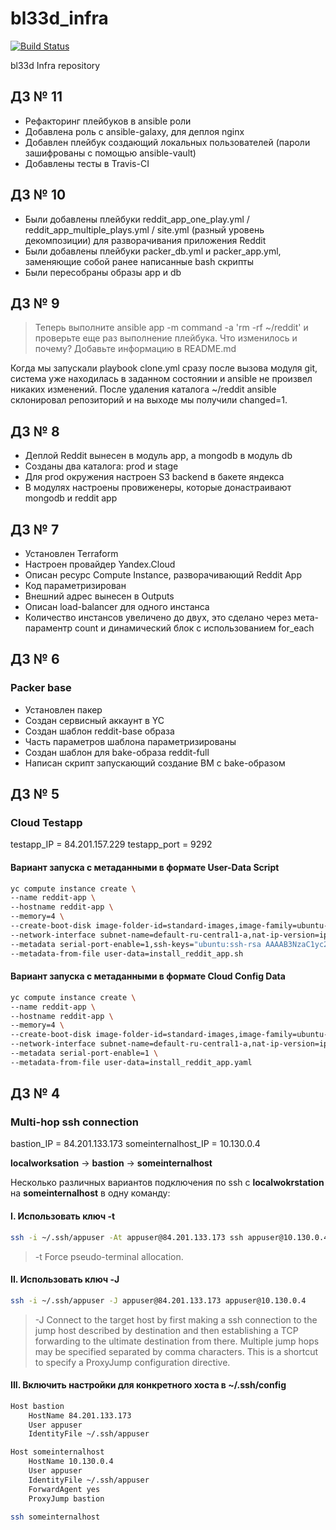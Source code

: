 # bl33d_infra

[![Build Status](https://travis-ci.com/Otus-DevOps-2020-08/bl33d_infra.svg?branch=master)](https://travis-ci.com/Otus-DevOps-2020-08/bl33d_infra)

bl33d Infra repository

## ДЗ № 11

- Рефакторинг плейбуков в ansible роли
- Добавлена роль с ansible-galaxy, для деплоя nginx
- Добавлен плейбук создающий локальных пользователей (пароли зашифрованы с помощью ansible-vault)
- Добавлены тесты в Travis-CI

## ДЗ № 10

- Были добавлены плейбуки reddit_app_one_play.yml / reddit_app_multiple_plays.yml / site.yml (разный уровень декомпозиции) для разворачивания приложения Reddit
- Были добавлены плейбуки packer_db.yml и packer_app.yml, заменяющие собой ранее написанные bash скрипты
- Были пересобраны образы app и db

## ДЗ № 9

> Теперь выполните ansible app -m command -a 'rm -rf ~/reddit' и проверьте еще раз выполнение плейбука.
> Что изменилось и почему? Добавьте информацию в README.md

Когда мы запускали playbook clone.yml сразу после вызова модуля git, система уже находилась в заданном состоянии и ansible не произвел никаких изменений.
После удаления каталога ~/reddit ansible склонировал репозиторий и на выходе мы получили changed=1.

## ДЗ № 8

- Деплой Reddit вынесен в модуль app, а mongodb в модуль db
- Созданы два каталога: prod и stage
- Для prod окружения настроен S3 backend в бакете яндекса
- В модулях настроены провиженеры, которые донастраивают mongodb и reddit app

## ДЗ № 7

- Установлен Terraform
- Настроен провайдер Yandex.Cloud
- Описан ресурс Compute Instance, разворачивающий Reddit App
- Код параметризирован
- Внешний адрес вынесен в Outputs
- Описан load-balancer для одного инстанса
- Количество инстансов увеличено до двух, это сделано через мета-параментр count и динамический блок с использованием for_each

## ДЗ № 6

### Packer base

- Установлен пакер
- Создан сервисный аккаунт в YC
- Создан шаблон reddit-base образа
- Часть параметров шаблона параметризированы
- Создан шаблон для bake-образа reddit-full
- Написан скрипт запускающий создание ВМ с bake-образом

## ДЗ № 5

### Cloud Testapp

testapp_IP = 84.201.157.229
testapp_port = 9292

#### Вариант запуска с метаданными в формате User-Data Script

```bash
yc compute instance create \
--name reddit-app \
--hostname reddit-app \
--memory=4 \
--create-boot-disk image-folder-id=standard-images,image-family=ubuntu-1604-lts,size=10GB \
--network-interface subnet-name=default-ru-central1-a,nat-ip-version=ipv4 \
--metadata serial-port-enable=1,ssh-keys="ubuntu:ssh-rsa AAAAB3NzaC1yc2EAAAADAQABAAABAQDmY1Y+TWSK5hjzZpda8w34c0CXPUYK7QPSpYavE0G02YGNp8XOx9/yWaCwcpTPYhDtoyvB1St4ANd+u3Dl7vaTaItMJb0KCIv5WC3qB0Av0tC7Ejv3eEJtKh29dWTwtwH/l5dHR0Lar8hU21vX4WUF6lnSMg6YKAiq4YZXHz4+EhcG+duY+UIYRuC/6x8bI6sD18A6zwNPGkm0mK2gY6wBzqGXN+qEyOt+tFlDzld4p2QYW28vhTEdDqeo/pSBBku83Ag2+sUiyNjJ2zVccX4g/p1hzw+/dgYuNVttDqTF/BrzFxpcd9+BmZaWUHP4ccHIl5EQzbINQbmQuFlSLga9 appuser" \
--metadata-from-file user-data=install_reddit_app.sh
```

#### Вариант запуска с метаданными в формате Cloud Config Data

```bash
yc compute instance create \
--name reddit-app \
--hostname reddit-app \
--memory=4 \
--create-boot-disk image-folder-id=standard-images,image-family=ubuntu-1604-lts,size=10GB \
--network-interface subnet-name=default-ru-central1-a,nat-ip-version=ipv4 \
--metadata serial-port-enable=1 \
--metadata-from-file user-data=install_reddit_app.yaml
```

## ДЗ № 4

### Multi-hop ssh connection

bastion_IP = 84.201.133.173
someinternalhost_IP = 10.130.0.4

**localworksation** -> **bastion** -> **someinternalhost**

Несколько различных вариантов подключения по ssh с **localwokrstation** на **someinternalhost** в одну команду:

#### I. Использовать ключ -t

```bash
ssh -i ~/.ssh/appuser -At appuser@84.201.133.173 ssh appuser@10.130.0.4
```

> -t  Force pseudo-terminal allocation.

#### II. Использовать ключ -J

```bash
ssh -i ~/.ssh/appuser -J appuser@84.201.133.173 appuser@10.130.0.4
```

> -J Connect to the target host by first making a ssh connection to the jump host described by destination and then establishing a TCP forwarding to the ultimate destination from there.
Multiple jump hops may be specified separated by comma characters.
This is a shortcut to specify a ProxyJump configuration directive.

#### III. Включить настройки для конкретного хоста в ~/.ssh/config

```bash
Host bastion
    HostName 84.201.133.173
    User appuser
    IdentityFile ~/.ssh/appuser

Host someinternalhost
    HostName 10.130.0.4
    User appuser
    IdentityFile ~/.ssh/appuser
    ForwardAgent yes
    ProxyJump bastion
```

```bash
ssh someinternalhost
```
